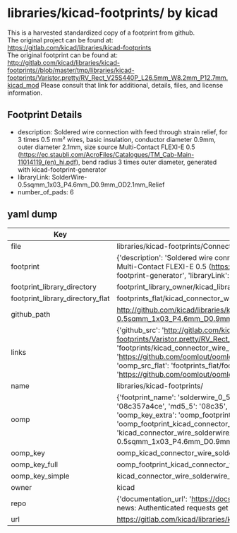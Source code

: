 # libraries/kicad-footprints/ by kicad  
This is a harvested standardized copy of a footprint from github.  
The original project can be found at:  
https://gitlab.com/kicad/libraries/kicad-footprints  
The original footprint can be found at:
http://gitlab.com/kicad/libraries/kicad-footprints//blob/master/tmp/libraries/kicad-footprints/Varistor.pretty/RV_Rect_V25S440P_L26.5mm_W8.2mm_P12.7mm.kicad_mod
Please consult that link for additional, details, files, and license information.  
## Footprint Details
* description: Soldered wire connection with feed through strain relief, for 3 times 0.5 mm² wires, basic insulation, conductor diameter 0.9mm, outer diameter 2.1mm, size source Multi-Contact FLEXI-E 0.5 (https://ec.staubli.com/AcroFiles/Catalogues/TM_Cab-Main-11014119_(en)_hi.pdf), bend radius 3 times outer diameter, generated with kicad-footprint-generator  
* libraryLink: SolderWire-0.5sqmm_1x03_P4.6mm_D0.9mm_OD2.1mm_Relief  
* number_of_pads: 6  
## yaml dump  
| Key | Value |  
| --- | --- |  
| file | libraries/kicad-footprints/Connector_Wire.pretty/SolderWire-0.5sqmm_1x03_P4.6mm_D0.9mm_OD2.1mm_Relief.kicad_mod |  
| footprint | {'description': 'Soldered wire connection with feed through strain relief, for 3 times 0.5 mm² wires, basic insulation, conductor diameter 0.9mm, outer diameter 2.1mm, size source Multi-Contact FLEXI-E 0.5 (https://ec.staubli.com/AcroFiles/Catalogues/TM_Cab-Main-11014119_(en)_hi.pdf), bend radius 3 times outer diameter, generated with kicad-footprint-generator', 'libraryLink': 'SolderWire-0.5sqmm_1x03_P4.6mm_D0.9mm_OD2.1mm_Relief', 'number_of_pads': 6} |  
| footprint_library_directory | footprint_library_owner/kicad_libraries/kicad-footprints/ |  
| footprint_library_directory_flat | footprints_flat/kicad_connector_wire_solderwire_0_5sqmm_1x03_p4_6mm_d0_9mm_od2_1mm_relief/working |  
| github_path | http://github.com/kicad/libraries/kicad-footprints//blob/master/tmp/libraries/kicad-footprints/Connector_Wire.pretty/SolderWire-0.5sqmm_1x03_P4.6mm_D0.9mm_OD2.1mm_Relief.kicad_mod |  
| links | {'github_src': 'http://gitlab.com/kicad/libraries/kicad-footprints//blob/master/tmp/libraries/kicad-footprints/Varistor.pretty/RV_Rect_V25S440P_L26.5mm_W8.2mm_P12.7mm.kicad_mod', 'github_src_repo': 'https://gitlab.com/kicad/libraries/kicad-footprints', 'oomp_bot': 'footprints/kicad_connector_wire_solderwire_0_5sqmm_1x03_p4_6mm_d0_9mm_od2_1mm_relief/working', 'oomp_bot_github': 'https://github.com/oomlout/oomlout_oomp_footprint_bot/tree/main/footprints/kicad_connector_wire_solderwire_0_5sqmm_1x03_p4_6mm_d0_9mm_od2_1mm_relief/working', 'oomp_src_flat': 'footprints_flat/footprints_flat/kicad_connector_wire_solderwire_0_5sqmm_1x03_p4_6mm_d0_9mm_od2_1mm_relief/working', 'oomp_src_flat_github': 'https://github.com/oomlout/oomlout_oomp_footprint_src/tree/main/footprints_flat/kicad_connector_wire_solderwire_0_5sqmm_1x03_p4_6mm_d0_9mm_od2_1mm_relief/working'} |  
| name | libraries/kicad-footprints/ |  
| oomp | {'footprint_name': 'solderwire_0_5sqmm_1x03_p4_6mm_d0_9mm_od2_1mm_relief', 'library_name': 'connector_wire', 'md5': '08c357a4ce49836763fdc3f22a30a256', 'md5_10': '08c357a4ce', 'md5_5': '08c35', 'md5_6': '08c357', 'oomp_key': 'oomp_kicad_connector_wire_solderwire_0_5sqmm_1x03_p4_6mm_d0_9mm_od2_1mm_relief', 'oomp_key_extra': 'oomp_footprint_kicad_connector_wire_solderwire_0_5sqmm_1x03_p4_6mm_d0_9mm_od2_1mm_relief', 'oomp_key_full': 'oomp_footprint_kicad_connector_wire_solderwire_0_5sqmm_1x03_p4_6mm_d0_9mm_od2_1mm_relief_08c357', 'oomp_key_simple': 'kicad_connector_wire_solderwire_0_5sqmm_1x03_p4_6mm_d0_9mm_od2_1mm_relief', 'original_filename': 'libraries/kicad-footprints/Connector_Wire.pretty/SolderWire-0.5sqmm_1x03_P4.6mm_D0.9mm_OD2.1mm_Relief.kicad_mod', 'owner_name': 'kicad'} |  
| oomp_key | oomp_kicad_connector_wire_solderwire_0_5sqmm_1x03_p4_6mm_d0_9mm_od2_1mm_relief |  
| oomp_key_full | oomp_footprint_kicad_connector_wire_solderwire_0_5sqmm_1x03_p4_6mm_d0_9mm_od2_1mm_relief |  
| oomp_key_simple | kicad_connector_wire_solderwire_0_5sqmm_1x03_p4_6mm_d0_9mm_od2_1mm_relief |  
| owner | kicad |  
| repo | {'documentation_url': 'https://docs.github.com/rest/overview/resources-in-the-rest-api#rate-limiting', 'message': "API rate limit exceeded for 84.66.173.59. (But here's the good news: Authenticated requests get a higher rate limit. Check out the documentation for more details.)"} |  
| url | https://gitlab.com/kicad/libraries/kicad-footprints |  

